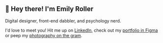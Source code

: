 ## 👋 Hey there! I'm Emily Roller 

Digital designer, front-end dabbler, and psychology nerd.
  
I'd love to meet you! Hit me up on [LinkedIn](https://www.linkedin.com/in/emilyroller/), check out my [portfolio in Figma](https://www.figma.com/file/gypKJeGAe49YQxQ84EWojH/Emily's-Portfolio) or peep my [photography on the gram](https://www.instagram.com/emily_rebecca_photography/).
